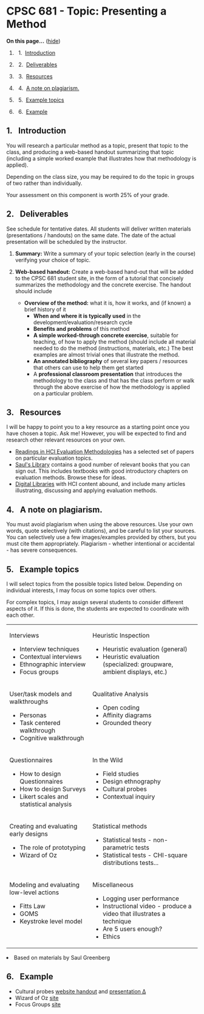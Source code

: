 

# CPSC 681 - Topic: Presenting a Method

<div class="toc">

<a name="toc" id="toc"></a>**On this page...** ([hide](javascript:toggle('tocid');))

1.    1.  [Introduction](#toc1)

2.    2.  [Deliverables](#toc2)

3.    3.  [Resources](#toc3)

4.    4.  [A note on plagiarism.](#toc4)

5.    5.  [Example topics](#toc5)

6.    6.  [Example](#toc6)</div>

## <a name="toc1" id="toc1"></a>1.  Introduction

You will research a particular method as a topic, present that topic to the class, and producing a web-based handout summarizing that topic (including a simple worked example that illustrates how that methodology is applied). 

Depending on the class size, you may be required to do the topic in groups of two rather than individually.

Your assessment on this component is worth 25% of your grade.

## <a name="toc2" id="toc2"></a>2.  Deliverables

See schedule for tentative dates. All students will deliver written materials (presentations / handouts) on the same date. The date of the actual presentation will be scheduled by the instructor.

1.  **Summary:** Write a summary of your topic selection (early in the course) verifying your choice of topic.

2.  **Web-based handout:** Create a web-based hand-out that will be added to the CPSC 681 student site, in the form of a tutorial that concisely summarizes the methodology and the concrete exercise. The handout should include

    * **Overview of the method:** what it is, how it works, and (if known) a brief history of it
        * **When and where it is typically used** in the development/evaluation/research cycle
        * **Benefits and problems** of this method
        * **A simple worked-through concrete exercise**, suitable for teaching, of how to apply the method (should include all material needed to do the method (instructions, materials, etc.) The best examples are almost trivial ones that illustrate the method.
        * **An annotated bibliography** of several key papers / resources that others can use to help them get started
        * A **professional classroom presentation** that introduces the methodology to the class and that has the class perform or walk through the above exercise of how the methodology is applied on a particular problem.

## <a name="toc3" id="toc3"></a>3.  Resources

I will be happy to point you to a key resource as a starting point once you have chosen a topic. Ask me! However, you will be expected to find and research other relevant resources on your own.

* [Readings in HCI Evaluation Methodologies](http://saul.cpsc.ucalgary.ca/pmwiki.php/HCIResources/ReadingListHCIEvaluation) has a selected set of papers on particular evaluation topics.
* [Saul's Library](http://saul.cpsc.ucalgary.ca/pmwiki.php/HCIResources/HCIBooksSaulsLibrary) contains a good number of relevant books that you can sign out. This includes textbooks with good introductory chapters on evaluation methods. Browse these for ideas.
* [Digital Libraries](http://saul.cpsc.ucalgary.ca/pmwiki.php/HCIResources/HCIDigitalLibraries) with HCI content abound, and include many articles illustrating, discussing and applying evaluation methods.

## <a name="toc4" id="toc4"></a>4.  A note on plagiarism.

You must avoid plagiarism when using the above resources. Use your own words, quote selectively (with citations), and be careful to list your sources. You can selectively use a few images/examples provided by others, but you must cite them appropriately. Plagiarism - whether intentional or accidental - has severe consequences.

## <a name="toc5" id="toc5"></a>5.  Example topics

I will select topics from the possible topics listed below. Depending on individual interests, I may focus on some topics over others.

For complex topics, I may assign several students to consider different aspects of it. If this is done, the students are expected to coordinate with each other.

<table><tr><td valign="top">

Interviews

* Interview techniques
* Contextual interviews
* Ethnographic interview
* Focus groups</td><td valign="top">

Heuristic Inspection

* Heuristic evaluation (general)
* Heuristic evaluation (specialized: groupware, ambient displays, etc.)</td></tr><tr><td valign="top">

User/task models and walkthroughs

* Personas
* Task centered walkthrough
* Cognitive walkthrough</td><td valign="top">

Qualitative Analysis

* Open coding
* Affinity diagrams
* Grounded theory</td></tr><tr><td valign="top">

Questionnaires

* How to design Questionnaires
* How to design Surveys
* Likert scales and statistical analysis</td><td valign="top">

In the Wild

* Field studies
* Design ethnography
* Cultural probes
* Contextual inquiry</td></tr><tr><td valign="top">

Creating and evaluating early designs

* The role of prototyping
* Wizard of Oz</td><td valign="top">

Statistical methods

* Statistical tests - non-parametric tests
* Statistical tests - CHI-square distributions tests...</td></tr><tr><td valign="top">

Modeling and evaluating low-level actions

* Fitts Law
* GOMS
* Keystroke level model</td><td valign="top">

Miscellaneous

* Logging user performance
* Instructional video - produce a video that illustrates a technique
* Are 5 users enough?
* Ethics</td></tr></table>
* Based on materials by Saul Greenberg

## <a name="toc6" id="toc6"></a>6.  Example

* Cultural probes [website handout](http://teddyseyed.com) and [presentation](?action=upload&upname=681-topic-example-cultural-probes-presentation.pdf.md)[ Δ](?action=upload&upname=681-topic-example-cultural-probes-presentation.pdf.md)
* Wizard of Oz [site](http://pages.cpsc.ucalgary.ca/~jiannali/course/wizard_of_oz.html)
* Focus Groups [site](http://pages.cpsc.ucalgary.ca/~ssomanat/FocusGroups/focusgroups/)
